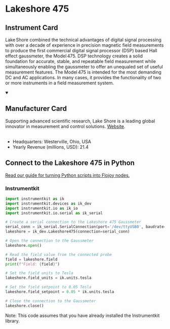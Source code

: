 
# Lakeshore 475

## Instrument Card

Lake Shore combined the technical advantages of digital signal processing with over a decade of experience in precision magnetic field measurements to produce the first commercial digital signal processor (DSP) based Hall effect gaussmeter, the Model 475. DSP technology creates a solid foundation for accurate, stable, and repeatable field measurement while simultaneously enabling the gaussmeter to offer an unequaled set of useful measurement features. The Model 475 is intended for the most demanding DC and AC applications. In many cases, it provides the functionality of two or more instruments in a field measurement system.

<details open>
<summary><h2>Manufacturer Card</h2></summary>
Supporting advanced scientific research, Lake Shore is a leading global innovator in measurement and control solutions. <a href=https://www.lakeshore.com/home>Website</a>.
<br><br>
<ul>
  <li>Headquarters: Westerville, Ohio, USA</li>
  <li>Yearly Revenue (millions, USD): 21.4</li>
</ul>
</details>

## Connect to the Lakeshore 475 in Python

[Read our guide for turning Python scripts into Flojoy nodes.](https://docs.flojoy.ai/custom-nodes/creating-custom-node/)


### Instrumentkit


```python
import instrumentkit as ik
import instrumentkit.devices as ik_dev
import instrumentkit.io as ik_io
import instrumentkit.io.serial as ik_serial

# Create a serial connection to the Lakeshore 475 Gaussmeter
serial_conn = ik_serial.SerialConnection(port='/dev/ttyUSB0', baudrate=9600)
lakeshore = ik_dev.Lakeshore475(connection=serial_conn)

# Open the connection to the Gaussmeter
lakeshore.open()

# Read the field value from the connected probe
field = lakeshore.field
print(f"Field: {field}")

# Set the field units to Tesla
lakeshore.field_units = ik.units.tesla

# Set the field setpoint to 0.05 Tesla
lakeshore.field_setpoint = 0.05 * ik.units.tesla

# Close the connection to the Gaussmeter
lakeshore.close()
```

Note: This code assumes that you have already installed the Instrumentkit library.

